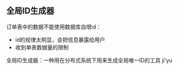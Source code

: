 ## 全局ID生成器
订单表中的数据不能使用数据库自增id：
- id的规律太明显，会把信息暴露给用户
- 收到单表数据量的限制

全局ID生成器：一种用在分布式系统下用来生成全局唯一ID的工具
ji'yu
<!--stackedit_data:
eyJoaXN0b3J5IjpbMTQ1NjI3NzEyMV19
-->